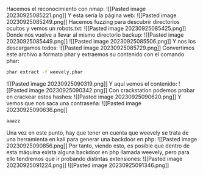 Hacemos el reconocimiento con nmap:
![[Pasted image 20230925085221.png]]
Y esta sería la página web:
![[Pasted image 20230925085249.png]]
Hacemos fuzzing para descubrir directorios ocultos y vemos un robots.txt:
![[Pasted image 20230925085425.png]]
Donde nos vuelve a llevar al mismo directorio backup:
![[Pasted image 20230925085449.png]]
![[Pasted image 20230925085506.png]]
Y nos los descargamos todos:
![[Pasted image 20230925085729.png]]
Convertimos este archivo a formato phar y extraemos su contenido con el comando phar:
```bash
phar extract -f weevely.phar
```
![[Pasted image 20230925090319.png]]
Y aquí vemos el contenido:
![[Pasted image 20230925090342.png]]
Con crackstation podemos probar en crackear estos hashes:
![[Pasted image 20230925090620.png]]
Y vemos que nos saca una contraseña:
![[Pasted image 20230925090636.png]]
```bash
aaazz
```
Una vez en este punto, hay que tener en cuenta que weevely se trata de una herramienta en kali para generar una backdoor en php:
![[Pasted image 20230925090856.png]]
Por tanto, viendo esto, es posible que dentro de esta máquina exista alguna backdoor en php llamada weevely, pero para ello tendremos que ir probando distintas extensiones:
![[Pasted image 20230925091224.png]]
![[Pasted image 20230925091346.png]]

